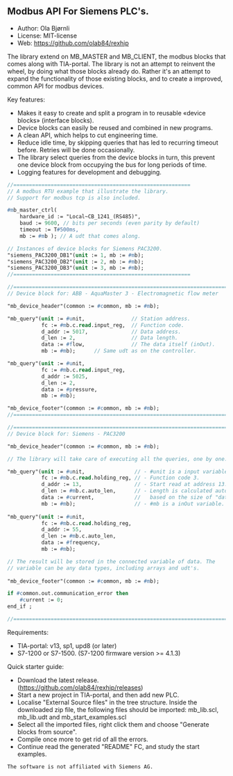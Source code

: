 Modbus API For Siemens PLC's.
---------------------------------------------

- Author:   Ola Bjørnli
- License:  MIT-license
- Web:      https://github.com/olab84/rexhip

The library extend on MB_MASTER and MB_CLIENT, the modbus blocks that comes along with TIA-portal. The library is not an attempt to reinvent the wheel, by doing what those blocks already do. Rather it's an attempt to expand the functionality of those existing blocks, and to create a improved, common API for modbus devices.

Key features:
 - Makes it easy to create and split a program in to reusable «device blocks» (interface blocks).
 - Device blocks can easily be reused and combined in new programs.
 - A clean API, which helps to cut engineering time.
 - Reduce idle time, by skipping queries that has led to recurring timeout before. Retries will be done occasionally.
 - The library select queries from the device blocks in turn, this prevent one device block from occupying the bus for long periods of time.
 - Logging features for development and debugging.

```pascal
//=========================================================
// A modbus RTU example that illustrate the library. 
// Support for modbus tcp is also included.

#mb_master_ctrl(
    hardware_id := "Local~CB_1241_(RS485)", 
    baud := 9600, // bits per seconds (even parity by default)
    timeout := T#500ms,       
    mb := #mb ); // A udt that comes along.

// Instances of device blocks for Siemens PAC3200. 
"siemens_PAC3200_DB1"(unit := 1, mb := #mb);
"siemens_PAC3200_DB2"(unit := 2, mb := #mb);
"siemens_PAC3200_DB3"(unit := 3, mb := #mb);
//=========================================================
```


```pascal
//=======================================================================
// Device block for: ABB - AquaMaster 3 - Electromagnetic flow meter

"mb_device_header"(common := #common, mb := #mb);

"mb_query"(unit := #unit,               // Station address.
           fc := #mb.c.read.input_reg,  // Function code.
           d_addr := 5017,              // Data address.
           d_len := 2,                  // Data length.
           data := #flow,               // The data itself (inOut).
           mb := #mb);      // Same udt as on the controller.

"mb_query"(unit := #unit,
           fc := #mb.c.read.input_reg,
           d_addr := 5025,
           d_len := 2,
           data := #pressure,
           mb := #mb);

"mb_device_footer"(common := #common, mb := #mb);
//=======================================================================
```


```pascal
//=======================================================================
// Device block for: Siemens - PAC3200

"mb_device_header"(common := #common, mb := #mb);

// The library will take care of executing all the queries, one by one. 

"mb_query"(unit := #unit,                // - #unit is a input variable.
           fc := #mb.c.read.holding_reg, // - Function code 3.
           d_addr := 13,                 // - Start read at address 13.
           d_len := #mb.c.auto_len,      // - Length is calculated automatically 
           data := #current,             //   based on the size of "data".
           mb := #mb);                   // - #mb is a inOut variable.
                                          
"mb_query"(unit := #unit,                 
           fc := #mb.c.read.holding_reg, 
           d_addr := 55,                  
           d_len := #mb.c.auto_len,       
           data := #frequency,             
           mb := #mb);                     

// The result will be stored in the connected variable of data. The 
// variable can be any data types, including arrays and udt's.         		   
		   
"mb_device_footer"(common := #common, mb := #mb);

if #common.out.communication_error then
    #current := 0;
end_if ;

//=======================================================================
```
   
Requirements:
 - TIA-portal: v13, sp1, upd8 (or later)
 - S7-1200 or S7-1500. (S7-1200 firmware version >= 4.1.3)

Quick starter guide:
 - Download the latest release. (https://github.com/olab84/rexhip/releases)
 - Start a new project in TIA-portal, and then add new PLC.
 - Localise "External Source files" in the tree structure. Inside the downloaded zip file, the following files should be imported: 
   mb_lib.scl, mb_lib.udt and mb_start_examples.scl
 - Select all the imported files, right click them and choose "Generate blocks from source".
 - Compile once more to get rid of all the errors.
 - Continue read the generated "README" FC, and study the start examples.

```
The software is not affiliated with Siemens AG.
```  

